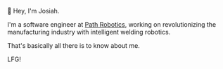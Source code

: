 👋 Hey, I'm Josiah.

I'm a software engineer at [Path Robotics](https://path-robotics.com), working on revolutionizing the manufacturing industry with intelligent welding robotics.

That's basically all there is to know about me.

LFG!

<!---
lansfojo/lansfojo is a ✨ special ✨ repository because its `README.md` (this file) appears on your GitHub profile.
You can click the Preview link to take a look at your changes.
--->
